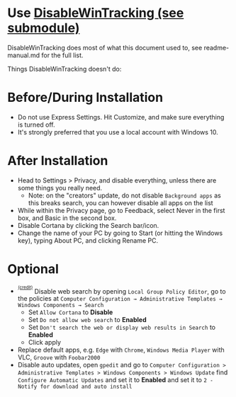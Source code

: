 # Use [DisableWinTracking (see submodule)](https://github.com/10se1ucgo/DisableWinTracking)
DisableWinTracking does most of what this document used to, see readme-manual.md for the full list.

Things DisableWinTracking doesn't do:

# Before/During Installation
* Do not use Express Settings. Hit Customize, and make sure everything is turned off.
* It's strongly preferred that you use a local account with Windows 10.

# After Installation
* Head to Settings > Privacy, and disable everything, unless there are some things you really need.
  * Note: on the "creators" update, do not disable ```Background apps``` as this breaks search, you can however disable all apps on the list
* While within the Privacy page, go to Feedback, select Never in the first box, and Basic in the second box.
* Disable Cortana by clicking the Search bar/icon.
* Change the name of your PC by going to Start (or hitting the Windows key), typing About PC, and clicking Rename PC.

# Optional
* <sup><sup>[(credit)](https://superuser.com/a/1196624)</sup></sup> Disable web search by opening ```Local Group Policy Editor```, go to the policies at ```Computer Configuration → Administrative Templates → Windows Components → Search```
  * Set ```Allow Cortana``` to **Disable**
  * Set ```Do not allow web search``` to **Enabled**
  * Set ```Don't search the web or display web results in Search``` to **Enabled**
  * Click apply
* Replace default apps, e.g. ```Edge``` with ```Chrome```, ```Windows Media Player``` with VLC, ```Groove``` with ```Foobar2000```
* Disable auto updates, open ```gpedit``` and go to ```Computer Configuration > Administrative Templates > Windows Components > Windows Update``` find ```Configure Automatic Updates``` and set it to **Enabled** and set it to ```2 - Notify for download and auto install```
